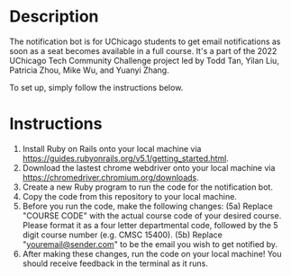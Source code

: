 # Description
The notification bot is for UChicago students to get email notifications as soon as a seat becomes available in a full course. It's a part of the 2022 UChicago Tech Community Challenge project led by Todd Tan, Yilan Liu, Patricia Zhou, Mike Wu, and Yuanyi Zhang.

To set up, simply follow the instructions below.

# Instructions 
1. Install Ruby on Rails onto your local machine via https://guides.rubyonrails.org/v5.1/getting_started.html.
2. Download the lastest chrome webdriver onto your local machine via https://chromedriver.chromium.org/downloads.
3. Create a new Ruby program to run the code for the notification bot.
4. Copy the code from this repository to your local machine.
5. Before you run the code, make the following changes: (5a) Replace "COURSE CODE" with the actual course code of your desired course. Please format it as a four letter departmental code, followed by the 5 digit course number (e.g. CMSC 15400). (5b) Replace "youremail@sender.com" to be the email you wish to get notified by.
6. After making these changes, run the code on your local machine! You should receive feedback in the terminal as it runs.
